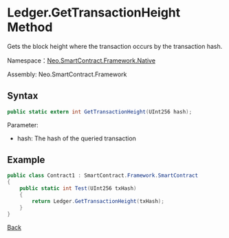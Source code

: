 # Ledger.GetTransactionHeight Method

Gets the block height where the transaction occurs by the transaction hash.

Namespace：[Neo.SmartContract.Framework.Native](../native.md)

Assembly: Neo.SmartContract.Framework

## Syntax

```c#
public static extern int GetTransactionHeight(UInt256 hash);
```

Parameter:

- hash: The hash of the queried transaction

## Example

```c#
public class Contract1 : SmartContract.Framework.SmartContract
{
    public static int Test(UInt256 txHash)
    {
        return Ledger.GetTransactionHeight(txHash);
    }
}
```
[Back](../Ledger.md)